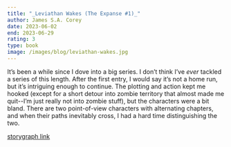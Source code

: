```yaml
---
title: "_Leviathan Wakes (The Expanse #1)_"
author: James S.A. Corey
date: 2023-06-02
end: 2023-06-29
rating: 3
type: book
image: /images/blog/leviathan-wakes.jpg
---
```


It’s been a while since I dove into a big series. I don’t think I’ve _ever_ tackled a series of this length. After the first entry, I would say it’s not a home run, but it’s intriguing enough to continue. The plotting and action kept me hooked (except for a short detour into zombie territory that almost made me quit--I’m just really not into zombie stuff), but the characters were a bit bland. There are two point-of-view characters with alternating chapters, and when their paths inevitably cross, I had a hard time distinguishing the two.

[storygraph link][1]

[1]:	https://app.thestorygraph.com/books/c83664bb-15bf-4404-b896-af6bbb0cfc18